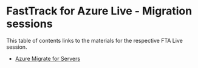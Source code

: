 # FastTrack for Azure Live - Migration sessions

This table of contents links to the materials for the respective FTA Live session.

- [Azure Migrate for Servers](server-migration/readme.md)